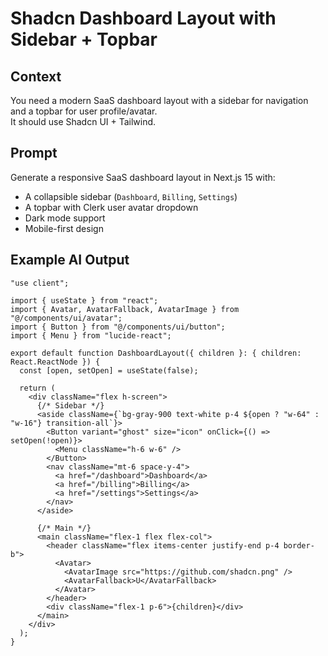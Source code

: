 # Shadcn Dashboard Layout with Sidebar + Topbar

## Context
You need a modern SaaS dashboard layout with a sidebar for navigation and a topbar for user profile/avatar.  
It should use Shadcn UI + Tailwind.

## Prompt
Generate a responsive SaaS dashboard layout in Next.js 15 with:
- A collapsible sidebar (`Dashboard`, `Billing`, `Settings`)
- A topbar with Clerk user avatar dropdown
- Dark mode support
- Mobile-first design

## Example AI Output
```tsx
"use client";

import { useState } from "react";
import { Avatar, AvatarFallback, AvatarImage } from "@/components/ui/avatar";
import { Button } from "@/components/ui/button";
import { Menu } from "lucide-react";

export default function DashboardLayout({ children }: { children: React.ReactNode }) {
  const [open, setOpen] = useState(false);

  return (
    <div className="flex h-screen">
      {/* Sidebar */}
      <aside className={`bg-gray-900 text-white p-4 ${open ? "w-64" : "w-16"} transition-all`}>
        <Button variant="ghost" size="icon" onClick={() => setOpen(!open)}>
          <Menu className="h-6 w-6" />
        </Button>
        <nav className="mt-6 space-y-4">
          <a href="/dashboard">Dashboard</a>
          <a href="/billing">Billing</a>
          <a href="/settings">Settings</a>
        </nav>
      </aside>

      {/* Main */}
      <main className="flex-1 flex flex-col">
        <header className="flex items-center justify-end p-4 border-b">
          <Avatar>
            <AvatarImage src="https://github.com/shadcn.png" />
            <AvatarFallback>U</AvatarFallback>
          </Avatar>
        </header>
        <div className="flex-1 p-6">{children}</div>
      </main>
    </div>
  );
}
```